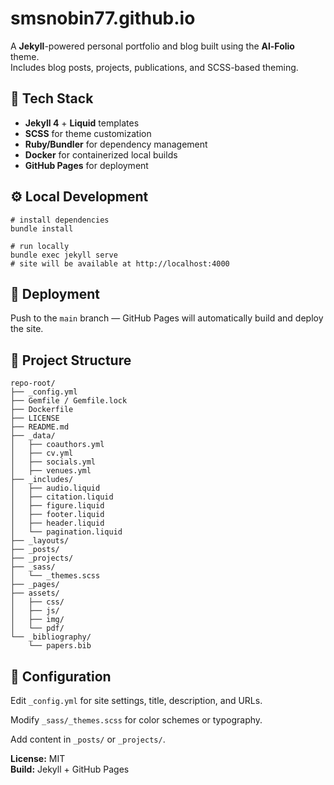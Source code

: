 # smsnobin77.github.io

A **Jekyll**-powered personal portfolio and blog built using the **Al-Folio** theme.  
Includes blog posts, projects, publications, and SCSS-based theming.

## 🧰 Tech Stack
- **Jekyll 4** + **Liquid** templates  
- **SCSS** for theme customization  
- **Ruby/Bundler** for dependency management  
- **Docker** for containerized local builds  
- **GitHub Pages** for deployment  

## ⚙️ Local Development
```
# install dependencies
bundle install

# run locally
bundle exec jekyll serve
# site will be available at http://localhost:4000
```

## 🚀 Deployment
Push to the `main` branch — GitHub Pages will automatically build and deploy the site.

## 📂 Project Structure
```
repo-root/
├── _config.yml
├── Gemfile / Gemfile.lock
├── Dockerfile
├── LICENSE
├── README.md
├── _data/
│   ├── coauthors.yml
│   ├── cv.yml
│   ├── socials.yml
│   ├── venues.yml
├── _includes/
│   ├── audio.liquid
│   ├── citation.liquid
│   ├── figure.liquid
│   ├── footer.liquid
│   ├── header.liquid
│   └── pagination.liquid
├── _layouts/
├── _posts/
├── _projects/
├── _sass/
│   └── _themes.scss
├── _pages/
├── assets/
│   ├── css/
│   ├── js/
│   ├── img/
│   └── pdf/
└── _bibliography/
    └── papers.bib
```

## 🧩 Configuration

Edit `_config.yml` for site settings, title, description, and URLs.

Modify `_sass/_themes.scss` for color schemes or typography.

Add content in `_posts/` or `_projects/`.

**License:** MIT  
**Build:** Jekyll + GitHub Pages

